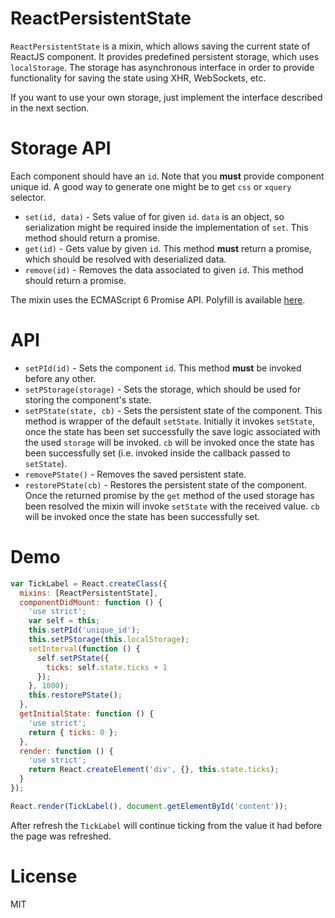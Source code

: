 # ReactPersistentState

`ReactPersistentState` is a mixin, which allows saving the current state of ReactJS component. It provides predefined persistent storage, which uses `localStorage`. The storage has asynchronous interface in order to provide functionality for saving the state using XHR, WebSockets, etc.

If you want to use your own storage, just implement the interface described in the next section.

# Storage API

Each component should have an `id`. Note that you **must** provide component unique id. A good way to generate one might be to get `css` or `xquery` selector.

- `set(id, data)` - Sets value of for given `id`. `data` is an object, so serialization might be required inside the implementation of `set`. This method should return a promise.
- `get(id)` - Gets value by given `id`. This method **must** return a promise, which should be resolved with deserialized data.
- `remove(id)` - Removes the data associated to given `id`. This method should return a promise.

The mixin uses the ECMAScript 6 Promise API. Polyfill is available [here](https://github.com/jakearchibald/es6-promise).

# API

* `setPId(id)` - Sets the component `id`. This method **must** be invoked before any other.
* `setPStorage(storage)` - Sets the storage, which should be used for storing the component's state.
* `setPState(state, cb)` - Sets the persistent state of the component. This method is wrapper of the default `setState`. Initially it invokes `setState`, once the state has been set successfully the save logic associated with the used `storage` will be invoked. `cb` will be invoked once the state has been successfully set (i.e. invoked inside the callback passed to `setState`).
* `removePState()` - Removes the saved persistent state.
* `restorePState(cb)` - Restores the persistent state of the component. Once the returned promise by the `get` method of the used storage has been resolved the mixin will invoke `setState` with the received value. `cb` will be invoked once the state has been successfully set.

# Demo

```javascript
var TickLabel = React.createClass({
  mixins: [ReactPersistentState],
  componentDidMount: function () {
    'use strict';
    var self = this;
    this.setPId('unique_id');
    this.setPStorage(this.localStorage);
    setInterval(function () {
      self.setPState({
        ticks: self.state.ticks + 1
      });
    }, 1000);
    this.restorePState();
  },
  getInitialState: function () {
    'use strict';
    return { ticks: 0 };
  },
  render: function () {
    'use strict';
    return React.createElement('div', {}, this.state.ticks);
  }
});

React.render(TickLabel(), document.getElementById('content'));
```

After refresh the `TickLabel` will continue ticking from the value it had before the page was refreshed.

# License

MIT
